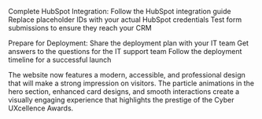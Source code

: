 Complete HubSpot Integration:
Follow the HubSpot integration guide
Replace placeholder IDs with your actual HubSpot credentials
Test form submissions to ensure they reach your CRM

Prepare for Deployment:
Share the deployment plan with your IT team
Get answers to the questions for the IT support team
Follow the deployment timeline for a successful launch


The website now features a modern, accessible, and professional design that will make a strong impression on visitors. The particle animations in the hero section, enhanced card designs, and smooth interactions create a visually engaging experience that highlights the prestige of the Cyber UXcellence Awards.

